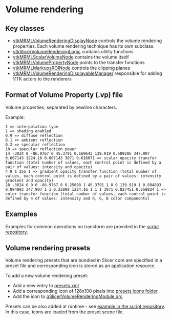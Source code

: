 # Volume rendering

## Key classes
- [vtkMRMLVolumeRenderingDisplayNode](https://apidocs.slicer.org/main/classvtkMRMLVolumeRenderingDisplayNode.html) controls the volume rendering properties. Each volume rendering technique has its own subclass.
- [vtkSlicerVolumeRenderingLogic](https://apidocs.slicer.org/main/classvtkSlicerVolumeRenderingLogic.html) contains utility functions
- [vtkMRMLScalarVolumeNode](https://apidocs.slicer.org/main/classvtkMRMLScalarVolumeNode.html) contains the volume itself
- [vtkMRMLVolumePropertyNode](https://apidocs.slicer.org/main/classvtkMRMLVolumePropertyNode.html) points to the transfer functions
- [vtkMRMLMarkupsROINode](https://apidocs.slicer.org/main/classvtkMRMLMarkupsROINode.html) controls the clipping planes
- [vtkMRMLVolumeRenderingDisplayableManager](https://apidocs.slicer.org/main/classvtkMRMLVolumeRenderingDisplayableManager.html) responsible for adding VTK actors to the renderers

## Format of Volume Property (.vp) file

Volume properties, separated by newline characters.

Example:

```
1 => interpolation type
1 => shading enabled
0.9 => diffuse reflection
0.1 => ambient reflection
0.2 => specular reflection
10 => specular reflection power
14 -3024 0 -86.9767 0 45.3791 0.169643 139.919 0.589286 347.907 0.607143 1224.16 0.607143 3071 0.616071 => scalar opacity transfer function (total number of values, each control point is defined by a pair of values: intensity and opacity)
4 0 1 255 1 => gradient opacity transfer function (total number of values, each control point is defined by a pair of values: intensity gradient and opacity)
28 -3024 0 0 0 -86.9767 0 0.25098 1 45.3791 1 0 0 139.919 1 0.894893 0.894893 347.907 1 1 0.25098 1224.16 1 1 1 3071 0.827451 0.658824 1 => color transfer function (total number of values, each control point is defined by 4 of values: intensity and R, G, B color components)
```

## Examples

Examples for common operations on transform are provided in the [script repository](../script_repository.md#volumes).

## Volume rendering presets

Volume rendering presets that are bundled in Slicer core are specified in a preset file and corresponding icon is stored as an application resource.

To add a new volume rendering preset:
- Add a new entry to [presets.xml](https://github.com/Slicer/Slicer/blob/main/Modules/Loadable/VolumeRendering/Resources/presets.xml)
- Add a corresponding icon of 128x100 pixels into [presets icons folder](https://github.com/Slicer/Slicer/tree/main/Modules/Loadable/VolumeRendering/Resources/Icons).
- Add the icon to [qSlicerVolumeRenderingModule.qrc](https://github.com/Slicer/Slicer/blob/main/Modules/Loadable/VolumeRendering/Resources/qSlicerVolumeRenderingModule.qrc)

Presets can be also added at runtime - see [example in the script repository](/developer_guide/script_repository.md#register-custom-volume-rendering-presets). In this case, icons are loaded from the preset scene file.
